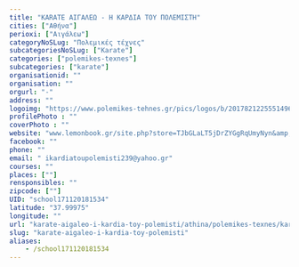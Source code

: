 ```yaml
---
title: "KARATE ΑΙΓΑΛΕΩ - Η ΚΑΡΔΙΑ ΤΟΥ ΠΟΛΕΜΙΣΤΗ"
cities: ["Αθήνα"]
perioxi: ["Αιγάλεω"]
categoryNoSLug: "Πολεμικές τέχνες"
subcategoriesNoSLug: ["Karate"]
categories: ["polemikes-texnes"]
subcategories: ["karate"]
organisationid: ""
organisation: ""
orgurl: "-"
address: ""
logoimg: "https://www.polemikes-tehnes.gr/pics/logos/b/2017821225551496.jpg"
profilePhoto : ""
coverPhoto : ""
website: "www.lemonbook.gr/site.php?store=TJbGLaLT5jDrZYGgRqUmyNyn&amp;language=EL"
facebook: ""
phone: ""
email: " ikardiatoupolemisti239@yahoo.gr"
courses: ""
places: [""]
rensponsibles: ""
zipcode: [""]
UID: "school171120181534"
latitude: "37.99975"
longitude: ""
url: "karate-aigaleo-i-kardia-toy-polemisti/athina/polemikes-texnes/karate"
slug: "karate-aigaleo-i-kardia-toy-polemisti"
aliases:
    - /school171120181534
---
```





